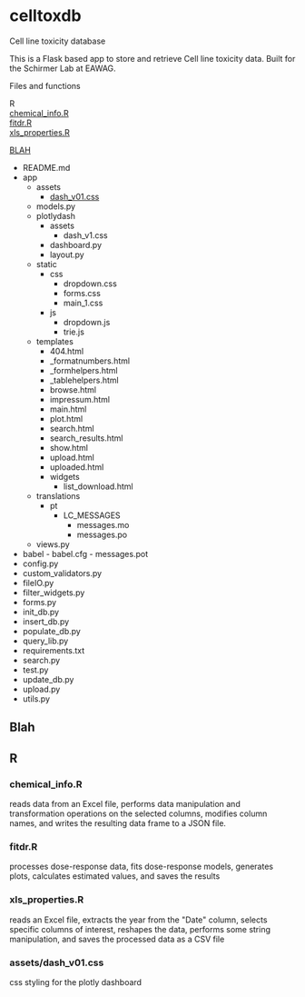 # celltoxdb
Cell line toxicity database

This is a Flask based app to store and retrieve Cell line toxicity data. Built for the Schirmer Lab at EAWAG.

Files and functions
 
R  
[chemical_info.R](#chemical_info.R)  
[fitdr.R](#fitdr.R)  
[xls_properties.R](#xls_properties.R)  

[BLAH](#blah)
- README.md
-   app
    - assets
        - [dash_v01.css](#-assets/dash_v01.css)
    - models.py
    - plotlydash
        - assets
            - dash_v1.css
        - dashboard.py
        - layout.py
    - static
        - css
            - dropdown.css
            - forms.css
            - main_1.css
        - js
            - dropdown.js
            - trie.js
    - templates
        - 404.html
        - _formatnumbers.html
        - _formhelpers.html
        - _tablehelpers.html
        - browse.html
        - impressum.html
        - main.html
        - plot.html
        - search.html
        - search_results.html
        - show.html
        - upload.html
        - uploaded.html
        - widgets
            - list_download.html
    - translations
        - pt
            - LC_MESSAGES
                - messages.mo
                - messages.po
    - views.py
-   babel
        - babel.cfg
        - messages.pot
- config.py
- custom_validators.py
- fileIO.py
- filter_widgets.py
- forms.py
- init_db.py
- insert_db.py
- populate_db.py
- query_lib.py
- requirements.txt
- search.py
- test.py
- update_db.py
- upload.py
- utils.py


## Blah
## R
### chemical_info.R
reads data from an Excel file, performs data manipulation and transformation operations on the selected columns, modifies column names, and writes the resulting data frame to a JSON file.

### fitdr.R
processes dose-response data, fits dose-response models, generates plots, calculates estimated values, and saves the results

### xls_properties.R
reads an Excel file, extracts the year from the "Date" column, selects specific columns of interest, reshapes the data, performs some string manipulation, and saves the processed data as a CSV file

### assets/dash_v01.css
css styling for the plotly dashboard



